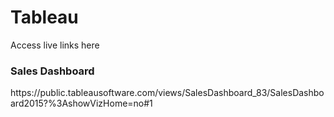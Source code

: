 # Tableau
<p>Access live links here</p>
<h3>Sales Dashboard</h3>
https://public.tableausoftware.com/views/SalesDashboard_83/SalesDashboard2015?%3AshowVizHome=no#1
